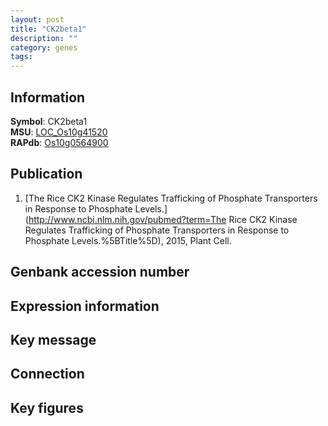 ```yaml
---
layout: post
title: "CK2beta1"
description: ""
category: genes
tags: 
---
```


## Information
__Symbol__: CK2beta1  
__MSU__: [LOC_Os10g41520](http://rice.plantbiology.msu.edu/cgi-bin/ORF_infopage.cgi?orf=LOC_Os10g41520)  
__RAPdb__: [Os10g0564900](http://rapdb.dna.affrc.go.jp/viewer/gbrowse_details/irgsp1?name=Os10g0564900)  

## Publication
1. [The Rice CK2 Kinase Regulates Trafficking of Phosphate Transporters in Response to Phosphate Levels.](http://www.ncbi.nlm.nih.gov/pubmed?term=The Rice CK2 Kinase Regulates Trafficking of Phosphate Transporters in Response to Phosphate Levels.%5BTitle%5D), 2015, Plant Cell.

## Genbank accession number

## Expression information

## Key message

## Connection

## Key figures


